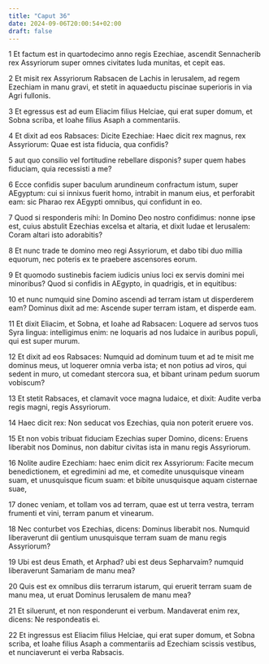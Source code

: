 ```yaml
---
title: "Caput 36"
date: 2024-09-06T20:00:54+02:00
draft: false
---
```



1 Et factum est in quartodecimo anno regis Ezechiae, ascendit Sennacherib rex Assyriorum super omnes civitates Iuda munitas, et cepit eas.

2 Et misit rex Assyriorum Rabsacen de Lachis in Ierusalem, ad regem Ezechiam in manu gravi, et stetit in aquaeductu piscinae superioris in via Agri fullonis.

3 Et egressus est ad eum Eliacim filius Helciae, qui erat super domum, et Sobna scriba, et Ioahe filius Asaph a commentariis.

4 Et dixit ad eos Rabsaces: Dicite Ezechiae: Haec dicit rex magnus, rex Assyriorum: Quae est ista fiducia, qua confidis?

5 aut quo consilio vel fortitudine rebellare disponis? super quem habes fiduciam, quia recessisti a me?

6 Ecce confidis super baculum arundineum confractum istum, super AEgyptum: cui si innixus fuerit homo, intrabit in manum eius, et perforabit eam: sic Pharao rex AEgypti omnibus, qui confidunt in eo.

7 Quod si responderis mihi: In Domino Deo nostro confidimus: nonne ipse est, cuius abstulit Ezechias excelsa et altaria, et dixit Iudae et Ierusalem: Coram altari isto adorabitis?

8 Et nunc trade te domino meo regi Assyriorum, et dabo tibi duo millia equorum, nec poteris ex te praebere ascensores eorum.

9 Et quomodo sustinebis faciem iudicis unius loci ex servis domini mei minoribus? Quod si confidis in AEgypto, in quadrigis, et in equitibus:

10 et nunc numquid sine Domino ascendi ad terram istam ut disperderem eam? Dominus dixit ad me: Ascende super terram istam, et disperde eam.

11 Et dixit Eliacim, et Sobna, et Ioahe ad Rabsacen: Loquere ad servos tuos Syra lingua: intelligimus enim: ne loquaris ad nos Iudaice in auribus populi, qui est super murum.

12 Et dixit ad eos Rabsaces: Numquid ad dominum tuum et ad te misit me dominus meus, ut loquerer omnia verba ista; et non potius ad viros, qui sedent in muro, ut comedant stercora sua, et bibant urinam pedum suorum vobiscum?

13 Et stetit Rabsaces, et clamavit voce magna Iudaice, et dixit: Audite verba regis magni, regis Assyriorum.

14 Haec dicit rex: Non seducat vos Ezechias, quia non poterit eruere vos.

15 Et non vobis tribuat fiduciam Ezechias super Domino, dicens: Eruens liberabit nos Dominus, non dabitur civitas ista in manu regis Assyriorum.

16 Nolite audire Ezechiam: haec enim dicit rex Assyriorum: Facite mecum benedictionem, et egredimini ad me, et comedite unusquisque vineam suam, et unusquisque ficum suam: et bibite unusquisque aquam cisternae suae,

17 donec veniam, et tollam vos ad terram, quae est ut terra vestra, terram frumenti et vini, terram panum et vinearum.

18 Nec conturbet vos Ezechias, dicens: Dominus liberabit nos. Numquid liberaverunt dii gentium unusquisque terram suam de manu regis Assyriorum?

19 Ubi est deus Emath, et Arphad? ubi est deus Sepharvaim? numquid liberaverunt Samariam de manu mea?

20 Quis est ex omnibus diis terrarum istarum, qui eruerit terram suam de manu mea, ut eruat Dominus Ierusalem de manu mea?

21 Et siluerunt, et non responderunt ei verbum. Mandaverat enim rex, dicens: Ne respondeatis ei.

22 Et ingressus est Eliacim filius Helciae, qui erat super domum, et Sobna scriba, et Ioahe filius Asaph a commentariis ad Ezechiam scissis vestibus, et nunciaverunt ei verba Rabsacis.

